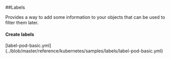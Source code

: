 ##Labels

Provides a way to add some information to your objects that can be used to filter them later. 

#### Create labels
[label-pod-basic.yml] (../blob/master/reference/kubernetes/samples/labels/label-pod-basic.yml)

